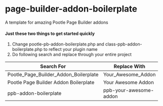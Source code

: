 # page-builder-addon-boilerplate
A template for amazing Pootle Page Builder addons

#### Just these two things to get started quickly
1. Change pootle-pb-addon-boilerplate.php and class-ppb-addon-boilerplate.php to reflect your plugin name
2. Do following search and replace through your entire project

Search For | Replace With
-----------|-------------
Pootle_Page_Builder_Addon_Boilerplate | Your_Awesome_Addon
Pootle Page Builder Addon Boilerplate | Your Awesome Addon
ppb-addon-boilerplate | ppb-your-awesome-addon

